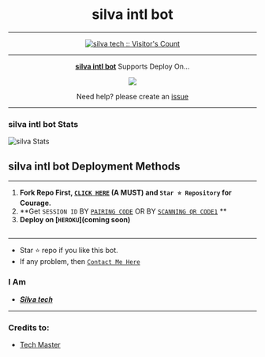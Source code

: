 <h1 align="center"> silva intl bot  </h1>
<p align="center">  

***
 <a aria-label="this bot is free to use" href="https://github.com/Sylivanu/Silva-Intl-Bot" target="_blank">

</p>
<p align="center"><img src="https://profile-counter.glitch.me/{Sylivanu}/count.svg" alt="silva tech :: Visitor's Count" /></p>

---

<p align="center">
  <a href="https://github.com/mouricedevs/Gifted-Md"><b>silva intl bot</b></a> Supports Deploy On...
</p>

<p align="center">
  <a href="heroku"><img src="https://img.shields.io/badge/heroku-9d7acc?style=for-the-badge&logo=heroku&logoColor=430098"></a>

<p align="center">Need help? please create an <a href="https://github.com/Sylivanu/Silva-Intl-Bot/issues">issue</a></p>

---

 <h3>silva intl bot Stats</h3>

![silva Stats](https://github-readme-stats.vercel.app/api/pin/?username=Sylivanu&repo=Silva-Intl-Bot&show_owner=true&theme=dark)


    
   
## silva intl bot Deployment Methods
---
1.  **Fork Repo First, [`CLICK HERE`](https://github.com/Sylivanu/Silva-Intl-Bot/fork) (A MUST) and `Star ⭐ Repository` for Courage.**
2.  **Get `SESSION ID` BY [`PAIRING CODE`](session) OR BY [`SCANNING QR CODE1`](soon) ** 
3. **Deploy on [`HEROKU`](coming soon)**


##
---


- Star ⭐ repo if you like this bot.
- If any problem, then [`Contact Me Here`](https://t.me/)


### I Am
- [𝑺𝒊𝒍𝒗𝒂 𝒕𝒆𝒄𝒉](https://github.com/Sylivanu) 

---
### Credits to:
- [Tech Master](https://github.com/SilvaTechB)
